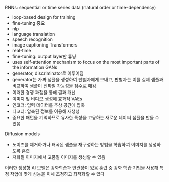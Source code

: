 RNNs: sequential or time series data (natural order or time-dependency)
- loop-based design for training
- fine-tuning 중요
- nlp
- language translation
- speech recognition
- image captioning
Transformers
- real-time
- fine-tuning: output layer만 튜닝
- uses self-attention mechanism to focus on the most important parts of the information
GANs
- generator, discriminator로 이루어짐
- generator는 가짜 샘플을 생성하여 판별자에게 보내고, 판별자는 이를 실제 샘플과 비교하여 샘플이 진짜일 가능성을 점수로 매김
- 이러한 경쟁 과정을 통해 결과 개선
- 이미지 및 비디오 생성에 효과적
VAEs
- 인코더: 입력 데이터를 추상 공간에 압축
- 디코더: 압축된 정보를 이용해 재생성
- 중요한 패턴을 기억하므로 유사한 특성을 고융하는 새로운 데이터 샘플을 만들 수 있음

Diffusion models
- 노이즈를 제거하거나 왜곡된 샘플을 재구성하는 방법을 학습하여 이미지를 생성하도록 훈련
- 저화질 이미지에서 고품질 이미지를 생성할 수 있음

이러한 생성형 AI 모델은 강화학습과 연관성이 있음
훈련 중 강화 학습 기법을 사용해 특정 작업에 맞게 성능을 미세 조정하고 최적화할 수 있다